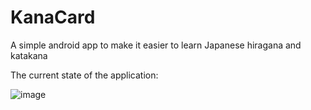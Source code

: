 # KanaCard
A simple android app to make it easier to learn Japanese hiragana and katakana

The current state of the application:

![image](https://github.com/Betaron/KanaCard/assets/61901199/6e5ba1cb-d63f-4d90-b39e-ad714abf1d7a)

